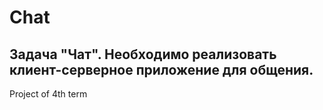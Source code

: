 # Chat
## Задача "Чат". Необходимо реализовать клиент-серверное приложение для общения.
Project of 4th term
